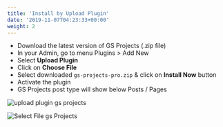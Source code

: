 ```yaml
---
title: 'Install by Upload Plugin'
date: '2019-11-07T04:23:33+00:00'
weight: 2
---
```


- Download the latest version of GS Projects (.zip file)
- In your Admin, go to menu Plugins > Add New
- Select **Upload Plugin**
- Click on **Choose File**
- Select downloaded <code>gs-projects-pro.zip</code> & click on **Install Now** button
- Activate the plugin
- GS Projects post type will show below Posts / Pages

![upload plugin gs projects](../images/upload-plugin.png)

![Select File gs Projects](../images/SelectFile.png)